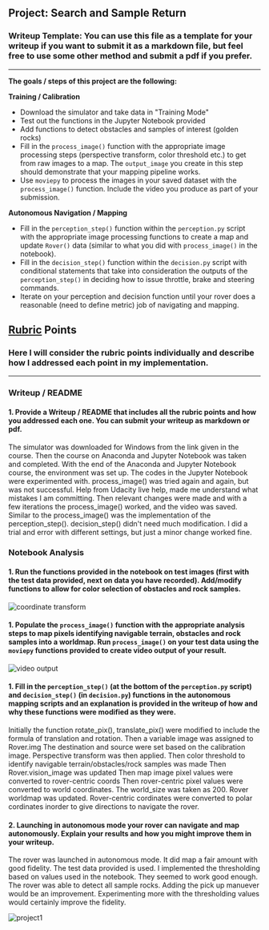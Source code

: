 ## Project: Search and Sample Return
### Writeup Template: You can use this file as a template for your writeup if you want to submit it as a markdown file, but feel free to use some other method and submit a pdf if you prefer.

---


**The goals / steps of this project are the following:**  

**Training / Calibration**  

* Download the simulator and take data in "Training Mode"
* Test out the functions in the Jupyter Notebook provided
* Add functions to detect obstacles and samples of interest (golden rocks)
* Fill in the `process_image()` function with the appropriate image processing steps (perspective transform, color threshold etc.) to get from raw images to a map.  The `output_image` you create in this step should demonstrate that your mapping pipeline works.
* Use `moviepy` to process the images in your saved dataset with the `process_image()` function.  Include the video you produce as part of your submission.

**Autonomous Navigation / Mapping**

* Fill in the `perception_step()` function within the `perception.py` script with the appropriate image processing functions to create a map and update `Rover()` data (similar to what you did with `process_image()` in the notebook). 
* Fill in the `decision_step()` function within the `decision.py` script with conditional statements that take into consideration the outputs of the `perception_step()` in deciding how to issue throttle, brake and steering commands. 
* Iterate on your perception and decision function until your rover does a reasonable (need to define metric) job of navigating and mapping.  

[//]: # (Image References)

[image1]: ./misc/rover_image.jpg
[image2]: ./calibration_images/example_grid1.jpg
[image3]: ./calibration_images/example_rock1.jpg 

## [Rubric](https://review.udacity.com/#!/rubrics/916/view) Points
### Here I will consider the rubric points individually and describe how I addressed each point in my implementation.  

---
### Writeup / README

#### 1. Provide a Writeup / README that includes all the rubric points and how you addressed each one.  You can submit your writeup as markdown or pdf.  

The simulator was downloaded for Windows from the link given in the course. Then the course on Anaconda and Jupyter Notebook was taken and completed.
With the end of the Anaconda and Jupyter Notebook course, the environment was set up.
The codes in the Jupyter Notebook were experimented with. 
process_image() was tried again and again, but was not successful. Help from Udacity live help, made me understand what mistakes I am committing.
Then relevant changes were made and with a few iterations the process_image() worked, and the video was saved.
Similar to the process_image() was the implementation of the perception_step().
decision_step() didn't need much modification. I did a trial and error with different settings, but just a minor change worked fine.



### Notebook Analysis
#### 1. Run the functions provided in the notebook on test images (first with the test data provided, next on data you have recorded). Add/modify functions to allow for color selection of obstacles and rock samples.


![coordinate transform](https://cloud.githubusercontent.com/assets/26546578/26780026/6c8107d2-4a05-11e7-84ec-afe8a4ae5d2f.PNG)

#### 1. Populate the `process_image()` function with the appropriate analysis steps to map pixels identifying navigable terrain, obstacles and rock samples into a worldmap.  Run `process_image()` on your test data using the `moviepy` functions provided to create video output of your result. 


![video output](https://cloud.githubusercontent.com/assets/26546578/26780054/8851d1c6-4a05-11e7-816a-e539aa5ae49b.PNG)

#### 1. Fill in the `perception_step()` (at the bottom of the `perception.py` script) and `decision_step()` (in `decision.py`) functions in the autonomous mapping scripts and an explanation is provided in the writeup of how and why these functions were modified as they were.
Initially the function rotate_pix(), translate_pix() were modified to include the formula of translation and rotation.
Then a variable image was assigned to Rover.img
The destination and source were set based on the calibration image.
Perspective transform was then applied.
Then color threshold to identify navigable terrain/obstacles/rock samples was made
Then Rover.vision_image was updated
Then map image pixel values were converted to rover-centric coords
Then rover-centric pixel values were converted to world coordinates. The world_size was taken as 200. 
Rover worldmap was updated. 
Rover-centric cordinates were converted to polar cordinates inorder to give directions to navigate the rover.

#### 2. Launching in autonomous mode your rover can navigate and map autonomously.  Explain your results and how you might improve them in your writeup.  
The rover was launched in autonomous mode. It did map a fair amount with good fidelity.
The test data provided is used. I implemented the thresholding based on values used in the notebook. They seemed to work good enough. 
The rover was able to detect all sample rocks.
Adding the pick up manuever would be an improvement.
Experimenting more with the thresholding values would certainly improve the fidelity.







![project1](https://cloud.githubusercontent.com/assets/26546578/26780077/b11d43a6-4a05-11e7-8243-d27efc15480b.png)


